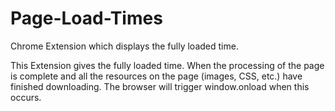# Page-Load-Times
Chrome Extension which displays the fully loaded time.


This Extension gives the fully loaded time. When the processing of the page is complete and all the resources on the page (images, CSS, etc.) have finished downloading.
The browser will trigger window.onload when this occurs.
